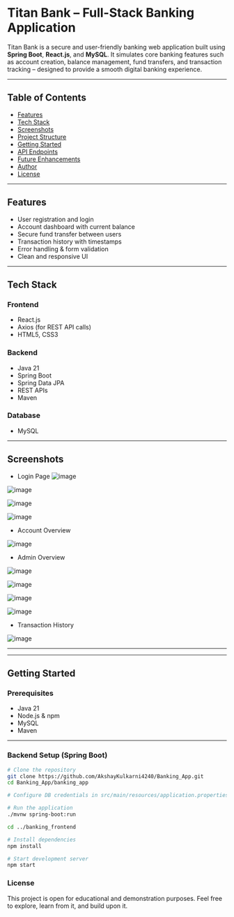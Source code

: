 #  Titan Bank – Full-Stack Banking Application

Titan Bank is a secure and user-friendly banking web application built using **Spring Boot**, **React.js**, and **MySQL**. It simulates core banking features such as account creation, balance management, fund transfers, and transaction tracking – designed to provide a smooth digital banking experience.

---

##  Table of Contents

- [Features](#-features)
- [Tech Stack](#-tech-stack)
- [Screenshots](#-screenshots)
- [Project Structure](#-project-structure)
- [Getting Started](#-getting-started)
- [API Endpoints](#-api-endpoints)
- [Future Enhancements](#-future-enhancements)
- [Author](#-author)
- [License](#-license)

---

##  Features

-  User registration and login
-  Account dashboard with current balance
-  Secure fund transfer between users
-  Transaction history with timestamps
-  Error handling & form validation
-  Clean and responsive UI

---

##  Tech Stack

### Frontend
- React.js
- Axios (for REST API calls)
- HTML5, CSS3

### Backend
- Java 21
- Spring Boot
- Spring Data JPA
- REST APIs
- Maven

### Database
- MySQL

---

##  Screenshots


-  Login Page
![image](https://github.com/user-attachments/assets/ef0a8174-0b5d-4047-ac0e-0bd9a259fd4c)

![image](https://github.com/user-attachments/assets/0d9fecfa-e707-48e0-a493-9f91ba126f41)

![image](https://github.com/user-attachments/assets/eb838086-102a-47b5-8814-db25363cc342)


![image](https://github.com/user-attachments/assets/079ac2fd-0c56-4ab4-bf9f-b5920f14e920)




-  Account Overview

![image](https://github.com/user-attachments/assets/d43da8b0-cc06-4cb8-a9f7-8e0c93314bdf)







-  Admin Overview


![image](https://github.com/user-attachments/assets/fcab9ea7-472f-456e-bdc4-31431eff0f32)


![image](https://github.com/user-attachments/assets/580c7c9e-019e-4414-9551-cd078fb445aa)


![image](https://github.com/user-attachments/assets/b7fe0e6f-5929-4edb-89b6-266faa9c0021)


![image](https://github.com/user-attachments/assets/5634b13f-0cb7-4f98-aab4-eff1c1de9a49)


-  Transaction History


![image](https://github.com/user-attachments/assets/c1dbb1b2-cf1d-4164-8ed1-5b3a0a1270f2)


---


---

##  Getting Started

### Prerequisites

- Java 21
- Node.js & npm
- MySQL
- Maven

---

### Backend Setup (Spring Boot)

```bash
# Clone the repository
git clone https://github.com/AkshayKulkarni4240/Banking_App.git
cd Banking_App/banking_app

# Configure DB credentials in src/main/resources/application.properties

# Run the application
./mvnw spring-boot:run

cd ../banking_frontend

# Install dependencies
npm install

# Start development server
npm start

```

###  License

This project is open for educational and demonstration purposes.
Feel free to explore, learn from it, and build upon it.




